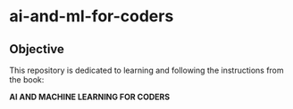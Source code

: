 # ai-and-ml-for-coders

## Objective

This repository is dedicated to learning and following the instructions from the book:

**AI AND MACHINE LEARNING FOR CODERS**